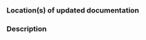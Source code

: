 <!--- Hello, thanks for your interest in updating the current documentation. -->

### Location(s) of updated documentation
<!-- Please add URLs and line-numbers of updated documentation (on your repository where other people can view it, preferably) -->

### Description
<!-- What are the changes you've made and why did you make them? -->
